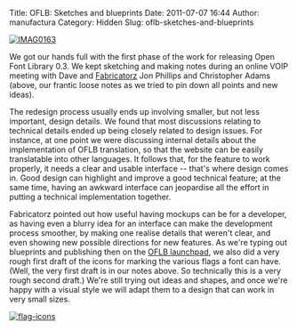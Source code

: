 Title: OFLB: Sketches and blueprints
Date: 2011-07-07 16:44
Author: manufactura
Category: Hidden
Slug: oflb-sketches-and-blueprints

[![](http://blog.manufacturaindependente.org/wp-content/uploads/2011/07/IMAG0163-1024x613.jpg "IMAG0163")](http://blog.manufacturaindependente.org/wp-content/uploads/2011/07/IMAG0163.jpg)

We got our hands full with the first phase of the work for releasing
Open Font Library 0.3. We kept sketching and making notes during an
online VOIP meeting with Dave and [Fabricatorz](http://fabricatorz.com/)
Jon Phillips and Christopher Adams (above, our frantic loose notes as we
tried to pin down all points and new ideas).

The redesign process usually ends up involving smaller, but not less
important, design details. We found that most discussions relating to
technical details ended up being closely related to design issues. For
instance, at one point we were discussing internal details about the
implementation of OFLB translation, so that the website can be easily
translatable into other languages. It follows that, for the feature to
work properly, it needs a clear and usable interface -- that's where
design comes in. Good design can highlight and improve a good technical
feature; at the same time, having an awkward interface can jeopardise
all the effort in putting a technical implementation together.

Fabricatorz pointed out how useful having mockups can be for a
developer, as having even a blurry idea for an interface can make the
development process smoother, by making one realise details that weren't
clear, and even showing new possible directions for new features. As
we're typing out blueprints and publishing then on the [OFLB
launchpad](https://launchpad.net/openfontlibrary), we also did a very
rough first draft of the icons for marking the various flags a font can
have. (Well, the very first draft is in our notes above. So technically
this is a very rough second draft.) We're still trying out ideas and
shapes, and once we're happy with a visual style we will adapt them to a
design that can work in very small sizes.

[![](http://blog.manufacturaindependente.org/wp-content/uploads/2011/07/flag-icons1.png "flag-icons")](http://blog.manufacturaindependente.org/wp-content/uploads/2011/07/flag-icons1.png)

